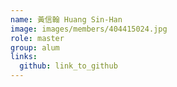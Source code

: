 ```yaml
---
name: 黃信翰 Huang Sin-Han 
image: images/members/404415024.jpg 
role: master
group: alum
links:
  github: link_to_github 
---
```

